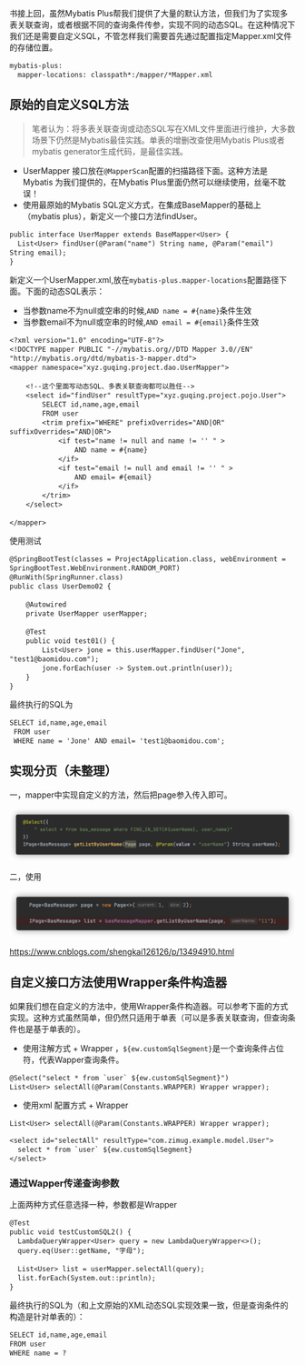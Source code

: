 书接上回，虽然Mybatis Plus帮我们提供了大量的默认方法，但我们为了实现多表关联查询，或者根据不同的查询条件传参，实现不同的动态SQL。在这种情况下我们还是需要自定义SQL，不管怎样我们需要首先通过配置指定Mapper.xml文件的存储位置。

```
mybatis-plus:
  mapper-locations: classpath*:/mapper/*Mapper.xml

```

## 原始的自定义SQL方法

> 笔者认为：将多表关联查询或动态SQL写在XML文件里面进行维护，大多数场景下仍然是Mybatis最佳实践。单表的增删改查使用Mybatis Plus或者mybatis generator生成代码，是最佳实践。

- UserMapper 接口放在`@MapperScan`配置的扫描路径下面。这种方法是Mybatis 为我们提供的，在Mybatis Plus里面仍然可以继续使用，丝毫不耽误！
- 使用最原始的Mybatis SQL定义方式，在集成BaseMapper的基础上（mybatis plus），新定义一个接口方法findUser。

```
public interface UserMapper extends BaseMapper<User> {
  List<User> findUser(@Param("name") String name, @Param("email") String email);
}

```

新定义一个UserMapper.xml,放在`mybatis-plus.mapper-locations`配置路径下面。下面的动态SQL表示：

- 当参数name不为null或空串的时候,`AND name = #{name}`条件生效
- 当参数email不为null或空串的时候,`AND email = #{email}`条件生效

```
<?xml version="1.0" encoding="UTF-8"?>
<!DOCTYPE mapper PUBLIC "-//mybatis.org//DTD Mapper 3.0//EN" "http://mybatis.org/dtd/mybatis-3-mapper.dtd">
<mapper namespace="xyz.guqing.project.dao.UserMapper">

    <!--这个里面写动态SQL、多表关联查询都可以胜任-->
    <select id="findUser" resultType="xyz.guqing.project.pojo.User">
        SELECT id,name,age,email
        FROM user
        <trim prefix="WHERE" prefixOverrides="AND|OR" suffixOverrides="AND|OR">
            <if test="name != null and name != '' " >
                AND name = #{name}
            </if>
            <if test="email != null and email != '' " >
                AND email= #{email}
            </if>
        </trim>
    </select>

</mapper>

```

使用测试

```
@SpringBootTest(classes = ProjectApplication.class, webEnvironment = SpringBootTest.WebEnvironment.RANDOM_PORT)
@RunWith(SpringRunner.class)
public class UserDemo02 {

    @Autowired
    private UserMapper userMapper;

    @Test
    public void test01() {
        List<User> jone = this.userMapper.findUser("Jone", "test1@baomidou.com");
        jone.forEach(user -> System.out.println(user));
    }
}
```

最终执行的SQL为

```
SELECT id,name,age,email
 FROM user
 WHERE name = 'Jone' AND email= 'test1@baomidou.com';
```

##  实现分页（未整理）

一，mapper中实现自定义的方法，然后把page参入传入即可。

![1709168-20200813102725538-1757549107](pic/1709168-20200813102725538-1757549107.png)

 二，使用

![1709168-20200813102814711-209591750](pic/1709168-20200813102814711-209591750.png)

https://www.cnblogs.com/shengkai126126/p/13494910.html


## 自定义接口方法使用Wrapper条件构造器

如果我们想在自定义的方法中，使用Wrapper条件构造器。可以参考下面的方式实现。这种方式虽然简单，但仍然只适用于单表（可以是多表关联查询，但查询条件也是基于单表的）。

- 使用注解方式 + Wrapper ，`${ew.customSqlSegment}`是一个查询条件占位符，代表Wapper查询条件。

```
@Select("select * from `user` ${ew.customSqlSegment}")
List<User> selectAll(@Param(Constants.WRAPPER) Wrapper wrapper);

```

- 使用xml 配置方式 + Wrapper

```
List<User> selectAll(@Param(Constants.WRAPPER) Wrapper wrapper);

```

```
<select id="selectAll" resultType="com.zimug.example.model.User">
  select * from `user` ${ew.customSqlSegment}
</select>

```

### 通过Wapper传递查询参数

上面两种方式任意选择一种，参数都是Wrapper

```
@Test
public void testCustomSQL2() {
  LambdaQueryWrapper<User> query = new LambdaQueryWrapper<>();
  query.eq(User::getName, "字母");

  List<User> list = userMapper.selectAll(query);
  list.forEach(System.out::println);
}

```

最终执行的SQL为（和上文原始的XML动态SQL实现效果一致，但是查询条件的构造是针对单表的）：

```
SELECT id,name,age,email 
FROM user 
WHERE name = ? 
```
